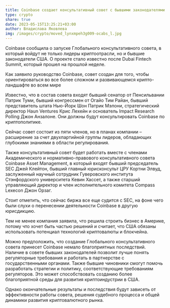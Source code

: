 ```yaml
---
title: Coinbase создает консультативный совет с бывшими законодателями США
type: crypto
share: true
date: 2023-05-15T13:25:21+03:00
author: Владислава Яковлева
img: /images/crypto/moved_lynxmpeh3g009-ocabs_l.jpg
---
```

Coinbase сообщила о запуске Глобального консультативного совета, в который войдут не только лидеры криптоотрасли, но и бывшие законодатели США. О проекте стало известно после Dubai Fintech Summit, который прошел на прошлой неделе.

Как заявило руководство Coinbase, совет создан для того, чтобы ориентироваться во все более сложном и развивающемся крипто-ландшафте во всем мире

Известно, что в состав совета входят бывший сенатор от Пенсильвании Патрик Туми, бывший конгрессмен от Огайо Тим Райан, бывший представитель штата Нью-Йорк Шон Патрик Мэлони, стратегический директор Haun Ventures Крис Лехейн и основатель Impact Research Polling Джон Анзалоне. Они должны будут консультировать Coinbase по криптополитике.

Сейчас совет состоит из пяти членов, но в планах компании – расширение за счет двухпартийной группы лидеров, обладающих глубокими знаниями в области регулирования.

Также консультативный совет будет работать вместе с членами Академического и нормативно-правового консультативного совета Coinbase Asset Management, в который входят бывший председатель SEC Джей Клейтон, бывший главный юрисконсульт ЦРУ Кортни Элвуд, заслуженный научный сотрудник Гуверовского института Стэнфордского университета Кевин Хассет, а также старший управляющий директор и член исполнительного комитета Compass Lexecon Джон Орзаг.

Стоит отметить, что сейчас биржа все еще судится с SEC, на фоне чего были слухи о перенесении деятельности Coinbase в другую юрисдикцию.

Тем не менее компания заявила, что решила строить бизнес в Америке, потому что хочет быть частью решений и считает, что США обязаны использовать потенциал технологий криптовалюты и блокчейна.

Можно предположить, что создание Глобального консультативного совета принесет Coinbase немало благоприятных последствий. Наличие в совете бывших законодателей позволит лучше понять регуляторные требования и работать в партнерстве с государственными органами. Также бывшие чиновники смогут помочь разработать стратегии и политику, соответствующие требованиям регуляторов. Это может способствовать созданию более благоприятной среды для развития криптоиндустрии в США.

Однако окончательные результаты и последствия будут зависеть от эффективности работы совета, решения судебного процесса и общей динамики развития криптовалютного рынка.